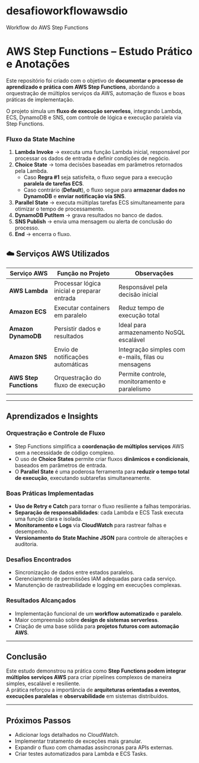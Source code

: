 # desafioworkflowawsdio
Workflow do AWS Step Functions
# AWS Step Functions – Estudo Prático e Anotações

Este repositório foi criado com o objetivo de **documentar o processo de aprendizado e prática com AWS Step Functions**, abordando a orquestração de múltiplos serviços da AWS, automação de fluxos e boas práticas de implementação.

O projeto simula um **fluxo de execução serverless**, integrando Lambda, ECS, DynamoDB e SNS, com controle de lógica e execução paralela via Step Functions.

### Fluxo da State Machine

1. **Lambda Invoke** → executa uma função Lambda inicial, responsável por processar os dados de entrada e definir condições de negócio.  
2. **Choice State** → toma decisões baseadas em parâmetros retornados pela Lambda.  
   - Caso **Regra #1** seja satisfeita, o fluxo segue para a execução **paralela de tarefas ECS**.
   - Caso contrário (**Default**), o fluxo segue para **armazenar dados no DynamoDB** e **enviar notificação via SNS**.
3. **Parallel State** → executa múltiplas tarefas ECS simultaneamente para otimizar o tempo de processamento.
4. **DynamoDB PutItem** → grava resultados no banco de dados.
5. **SNS Publish** → envia uma mensagem ou alerta de conclusão do processo.
6. **End** → encerra o fluxo.

## ☁️ Serviços AWS Utilizados

| Serviço AWS | Função no Projeto | Observações |
|--------------|------------------|--------------|
| **AWS Lambda** | Processar lógica inicial e preparar entrada | Responsável pela decisão inicial |
| **Amazon ECS** | Executar containers em paralelo | Reduz tempo de execução total |
| **Amazon DynamoDB** | Persistir dados e resultados | Ideal para armazenamento NoSQL escalável |
| **Amazon SNS** | Envio de notificações automáticas | Integração simples com e-mails, filas ou mensagens |
| **AWS Step Functions** | Orquestração do fluxo de execução | Permite controle, monitoramento e paralelismo |

---

## Aprendizados e Insights

###  Orquestração e Controle de Fluxo
- Step Functions simplifica a **coordenação de múltiplos serviços** AWS sem a necessidade de código complexo.
- O uso de **Choice States** permite criar fluxos **dinâmicos e condicionais**, baseados em parâmetros de entrada.
- O **Parallel State** é uma poderosa ferramenta para **reduzir o tempo total de execução**, executando subtarefas simultaneamente.

###  Boas Práticas Implementadas
- **Uso de Retry e Catch** para tornar o fluxo resiliente a falhas temporárias.
- **Separação de responsabilidades**: cada Lambda e ECS Task executa uma função clara e isolada.
- **Monitoramento e Logs** via **CloudWatch** para rastrear falhas e desempenho.
- **Versionamento do State Machine JSON** para controle de alterações e auditoria.

###  Desafios Encontrados
- Sincronização de dados entre estados paralelos.
- Gerenciamento de permissões IAM adequadas para cada serviço.
- Manutenção de rastreabilidade e logging em execuções complexas.

###  Resultados Alcançados
- Implementação funcional de um **workflow automatizado** e **paralelo**.
- Maior compreensão sobre **design de sistemas serverless**.
- Criação de uma base sólida para **projetos futuros com automação AWS**.

---

## Conclusão

Este estudo demonstrou na prática como **Step Functions podem integrar múltiplos serviços AWS** para criar pipelines complexos de maneira simples, escalável e resiliente.  
A prática reforçou a importância de **arquiteturas orientadas a eventos**, **execuções paralelas** e **observabilidade** em sistemas distribuídos.

---

## Próximos Passos

- Adicionar logs detalhados no CloudWatch.
- Implementar tratamento de exceções mais granular.
- Expandir o fluxo com chamadas assíncronas para APIs externas.
- Criar testes automatizados para Lambda e ECS Tasks.


